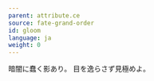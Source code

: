 ```yaml
---
parent: attribute.ce
source: fate-grand-order
id: gloom
language: ja
weight: 0
---
```


暗闇に蠢く影あり。
目を逸らさず見極めよ。
